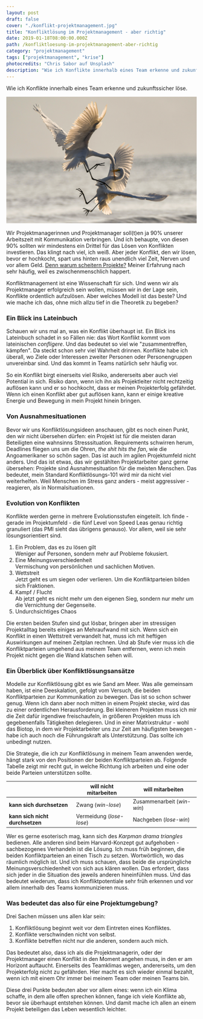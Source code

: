 ```yaml
---
layout: post
draft: false
cover: "./konflikt-projektmanagement.jpg"
title: "Konfliktlösung im Projektmanagement - aber richtig" 
date: 2019-01-18T08:00:00.000Z
path: /konfliktloesung-im-projektmanagement-aber-richtig
category: "projektmanagement"
tags: ["projektmanagement", "krise"]
photocredits: "Chris Sabor auf Unsplash"
description: "Wie ich Konflikte innerhalb eines Team erkenne und zukunftssicher löse."
---
```


Wie ich Konflikte innerhalb eines Team erkenne und zukunftssicher löse.

![Konfliktmanagement im Projektmanagement](./konflikt-projektmanagement.jpg)

Wir Projektmanagerinnen und Projektmanager soll(t)en ja 90% unserer Arbeitszeit mit Kommunikation verbringen. Und ich behaupte, von diesen 90% sollten wir mindestens ein Drittel für das Lösen von Konflikten investieren. Das klingt nach viel, ich weiß. Aber jeder Konflikt, den wir lösen, bevor er hochkocht, spart uns hinten raus unendlich viel Zeit, Nerven und vor allem Geld. [Denn warum scheitern Projekte?](/warum-wir-scheitern-und-kann-man-das-scheitern-ueberhaupt-verhindern) Meiner Erfahrung nach sehr häufig, weil es zwischenmenschlich happert.

Konfliktmanagement ist eine Wissenschaft für sich. Und wenn wir als Projektmanager erfolgreich sein wollen, müssen wir in der Lage sein, Konflikte ordentlich aufzulösen. Aber welches Modell ist das beste? Und wie mache ich das, ohne mich allzu tief in die Theoretik zu begeben?

### Ein Blick ins Lateinbuch

Schauen wir uns mal an, was ein Konflikt überhaupt ist. Ein Blick ins Lateinbuch schadet in so Fällen nie: das Wort Konflikt kommt vom lateinischen _confligere_. Und das bedeutet so viel wie "zusammentreffen, kämpfen". Da steckt schon sehr viel Wahrheit drinnen. Konflikte habe ich überall, wo Ziele oder Interessen zweiter Personen oder Personengruppen unvereinbar sind. Und das kommt in Teams natürlich sehr häufig vor.

So ein Konflikt birgt einerseits viel Risiko, andererseits aber auch viel Potential in sich. Risiko dann, wenn ich ihn als Projektleiter nicht rechtzeitig auflösen kann und er so hochkocht, dass er meinen Projekterfolg gefährdet. Wenn ich einen Konflikt aber gut auflösen kann, kann er einige kreative Energie und Bewegung in mein Projekt hinein bringen.

### Von Ausnahmesituationen

Bevor wir uns Konfliktlösungsideen anschauen,  gibt es noch einen Punkt, den wir nicht übersehen dürfen: ein Projekt ist für die meisten daran Beteiligten eine wahnsinns Stresssituation. Requirements schwirren herum, Deadlines fliegen uns um die Ohren, _the shit hits the fan_, wie die Angoamerikaner so schön sagen. Das ist auch im agilen Projektumfeld nicht anders. Und das ist etwas, das wir gestählten Projektarbeiter ganz gerne  übersehen: Projekte sind Ausnahmesituation für die meisten Menschen. Das bedeutet, mein Standard Konfliktlösungs-101 wird mir da nicht viel weiterhelfen. Weil Menschen im Stress ganz anders - meist aggressiver - reagieren, als in Normalsituationen.

### Evolution von Konflikten

Konflikte werden gerne in mehrere Evolutionsstufen eingeteilt. Ich finde - gerade im Projektumfeld - die fünf Level von Speed Leas genau richtig granuliert (das PMI sieht das übrigens genauso). Vor allem, weil sie sehr lösungsorientiert sind.

1. Ein Problem, das es zu lösen gilt  
Weniger auf Personen, sondern mehr auf Probleme fokusiert.
2. Eine Meinungsverschiedenheit  
Vermischung von persönlichen und sachlichen Motiven.
3. Wettstreit  
Jetzt geht es um siegen oder verlieren. Um die Konfliktparteien bilden sich Fraktionen.
4. Kampf / Flucht  
Ab jetzt geht es nicht mehr um den eigenen Sieg, sondern nur mehr um die Vernichtung der Gegenseite.
5. Undurchsichtiges Chaos

Die ersten beiden Stufen sind gut lösbar, bringen aber im stressigen Projektalltag bereits einiges an Mehraufwand mit sich. Wenn sich ein Konflikt in einen Wettstreit verwandelt hat, muss ich mit heftigen Auswirkungen auf meinen Zeitplan rechnen. Und ab Stufe vier muss ich die Konfliktparteien umgehend aus meinem Team entfernen, wenn ich mein Projekt nicht gegen die Wand klatschen sehen will.

### Ein Überblick über Konfliktlösungsansätze

Modelle zur Konfliktlösung gibt es wie Sand am Meer. Was alle gemeinsam haben, ist eine Deeskalation, gefolgt vom Versuch, die beiden Konfliktparteien zur Kommunikation zu bewegen. Das ist so schon schwer genug. Wenn ich dann aber noch mitten in einem Projekt stecke, wird das zu einer ordentlichen Herausforderung. Bei kleineren Projekten muss ich mir die Zeit dafür irgendiwe freischaufeln, in größeren Projekten muss ich gegebenenfalls Tätigkeiten delegieren. Und in einer Matrixstruktur - wohl das Biotop, in dem wir Projektarbeiter uns zur Zeit am häufigsten bewegen - habe ich auch noch die Führungskraft als Unterstützung. Das sollte ich unbedingt nutzen.

Die Strategie, die ich zur Konfliktlösung in meinem Team anwenden werde, hängt stark von den Positionen der beiden Konfliktparteien ab. Folgende Tabelle zeigt mir recht gut, in welche Richtung ich arbeiten und eine oder beide Parteien unterstützen sollte.

|  | will nicht mitarbeiten | will mitarbeiten |
| --- | --- | --- |
| **kann sich durchsetzen** | Zwang (_win-lose_) | Zusammenarbeit (_win-win_) |
| **kann sich nicht durchsetzen** | Vermeidung (_lose-lose_) | Nachgeben (_lose-win_) |

Wer es gerne esoterisch mag, kann sich des _Karpman drama triangles_ bedienen. Alle anderen sind beim Harvard-Konzept gut aufgehoben - sachbezogenes Verhandeln ist die Lösung. Ich muss früh beginnen, die beiden Konfliktparteien an einen Tisch zu setzen. Wortwörtlich, wo das räumlich möglich ist. Und ich muss schauen, dass beide die ursprüngliche Meinungsverschiedenheit von sich aus klären wollen. Das erfordert, dass sich jeder in die Situation des jeweils anderen hineinfühlen muss. Und das bedeutet wiederum, dass ich Konfliktpotentiale sehr früh erkennen und vor allem innerhalb des Teams kommunizieren muss.

### Was bedeutet das also für eine Projektumgebung?

Drei Sachen müssen uns allen klar sein:

1.  Konfliktlösung beginnt weit vor dem Eintreten eines Konfliktes.
2.  Konflikte verschwinden nicht von selbst.
3.  Konflikte betreffen nicht nur die anderen, sondern auch mich.

Das bedeutet also, dass ich als die Projektmanagerin, oder der Projektmanager einen Konflikt in den Moment angehen muss, in den er am Horizont auftaucht. Einerseits des Teamklimas wegen, andererseits, um den Projekterfolg nicht zu gefährden. Hier macht es sich wieder einmal bezahlt, wenn ich mit einem Ohr immer bei meinem Team oder meinen Teams bin.

Diese drei Punkte bedeuten aber vor allem eines: wenn ich ein Klima schaffe, in dem alle offen sprechen können, fange ich viele Konflikte ab, bevor sie überhaupt entstehen können. Und damit mache ich allen an einem Projekt beteiligen das Leben wesentlich leichter.
